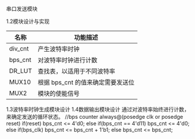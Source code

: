 串口发送模块

1.2模块设计与实现

| 名称    | 功能描述   |
| ------ | ------ |
| div_cnt |  产生波特率时钟|
| bps_cnt |对波特率时钟进行计数  |
| DR_LUT |查找表，以适用于不同波特率  |
| MUX10 | 根据 bps_cnt 的值来确定需要发送位 |
| MUX2 | 模块的使能信号 |

1.3波特率时钟生成模块设计
1.4数据输出模块设计
    通过对波特率始终进行计数，来确定发送的循环状态。
    //bps counter
    always@(posedge clk or posedge reset)
    if(reset) 
        bps_cnt <= 4'd0;
    else if(bps_cnt == 4'd11)
        bps_cnt <= 4'd0;
    else if(bps_clk)
        bps_cnt <= bps_cnt + 1'b1;
    else
        bps_cnt <= bps_cnt;
